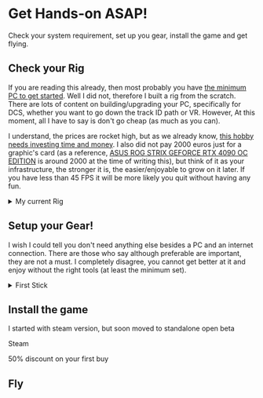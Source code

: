 # Get Hands-on ASAP!

Check your system requirement, set up you gear, install the game and get flying.

## Check your Rig

If you are reading this already, then most probably you have [the minimum PC to get started](https://www.digitalcombatsimulator.com/en/downloads/world/beta/). Well I did not, therefore I built a rig from the scratch. There are lots of content on building/upgrading your PC, specifically for DCS, whether you want to go down the track ID path or VR. However, At this moment, all I have to say is don't go cheap (as much as you can).

I understand, the prices are rocket high, but as we already know, [this hobby needs investing time and money](../introduction.md#why-should-you-read-me). I also did not pay 2000 euros just for a graphic's card (as a reference, [ASUS ROG STRIX GEFORCE RTX 4090 OC EDITION](https://www.alternate.nl/html/product/1870140?utm\_source=GoogleShopping\&utm\_medium=cpc\&utm\_campaign=GoogleShopping\_Grafischekaart\&utm\_term=JIXV0T01\&gclid=CjwKCAjw36GjBhAkEiwAKwIWyd-a8vyUQ5kouTB8gKEz7Y5S7wH1VOevo7SsIZpZXfMkIgrgqO9NXBoC4fEQAvD\_BwE) is around 2000 at the time of writing this), but think of it as your infrastructure, the stronger it is, the easier/enjoyable to grow on it later. If you have less than 45 FPS it will be more likely you quit without having any fun.

<details>

<summary>My current Rig</summary>

**PC:** AMD 5800X3D, 64GB DDR4, 2\*1TB NVMe, Radeon RX6950XT

**Monitor:** 27" QHD, 165Hz, Premium FreeSync, Gsync compatible

**Bandwidth:** 400 Mb Dn / 50 Mb Up

</details>

## Setup your Gear!

I wish I could tell you don't need anything else besides a PC and an internet connection. There are those who say although preferable are important, they are not a must. I completely disagree, you cannot get better at it and enjoy without the right tools (at least the minimum set).

<details>

<summary>First Stick</summary>

As I already mentioned in “[My first stick](http://localhost:5000/o/h4q1IgXjrHJ5jJVtyD3E/s/s2UzUqfq63SH5jchI40L/)”, I started with [LogiTech Extreme 3D Pro](https://en.wikipedia.org/wiki/List\_of\_Logitech\_products). I still think if you really are not sure if this is for you, then you can start from there.

\
If you are more confident, then I would suggest my first HOTAS (Hands On Throttle And Stick): [Logitech X56 H.O.T.A.S.](https://www.logitechg.com/en-us/products/space/x56-space-flight-vr-simulator-controller.945-000058.html). It is a good value for the buck choice for the beginning. I must say I tried a [Thrustmaster Warthog](https://www.thrustmaster.com/nl-nl/products/hotas-warthog/) HOTAS for 2 weeks as well, but in the end, decided to return it and keep the Logitech set. And invest in a rudder pedal instead.

</details>

## Install the game

I started with steam version, but soon moved to standalone open beta

Steam

50% discount on your first buy

## Fly

